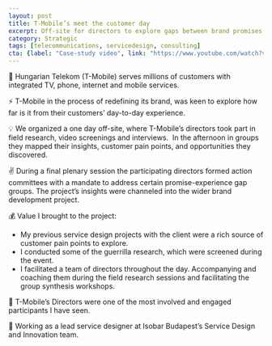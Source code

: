 ```yaml
---
layout: post
title: T-Mobile’s meet the customer day 
excerpt: Off-site for directors to explore gaps between brand promises and customer experience
category: Strategic
tags: [telecommunications, servicedesign, consulting]
cta: {label: "Case-study video", link: "https://www.youtube.com/watch?v=cEDybvP0fSo"}
---
```


🏢 Hungarian Telekom (T-Mobile) serves millions of customers with integrated TV, phone, internet and mobile services. 

⚡ T-Mobile in the process of redefining its brand, was keen to explore how far is it from their customers’ day-to-day experience.
  
💡 We organized a one day off-site, where T-Mobile’s directors took part in field research, video screenings and interviews.  In the afternoon in groups they mapped their insights, customer pain points, and opportunities they discovered. 

✌️ During a final plenary session the participating directors formed action committees with a mandate to address certain promise-experience gap groups. The project’s insights were channeled into the wider brand development project. 

💰 Value I brought to the project:

- My previous service design projects with the client were a rich source of customer pain points to explore.
- I conducted some of the guerrilla research, which were screened during the event.
- I facilitated a team of directors throughout the day. Accompanying and coaching them during the field research sessions and facilitating the group synthesis workshops. 

💙 T-Mobile’s Directors were one of the most involved and engaged participants I have seen. 

👥 Working as a lead service designer at Isobar Budapest’s Service Design and Innovation team.